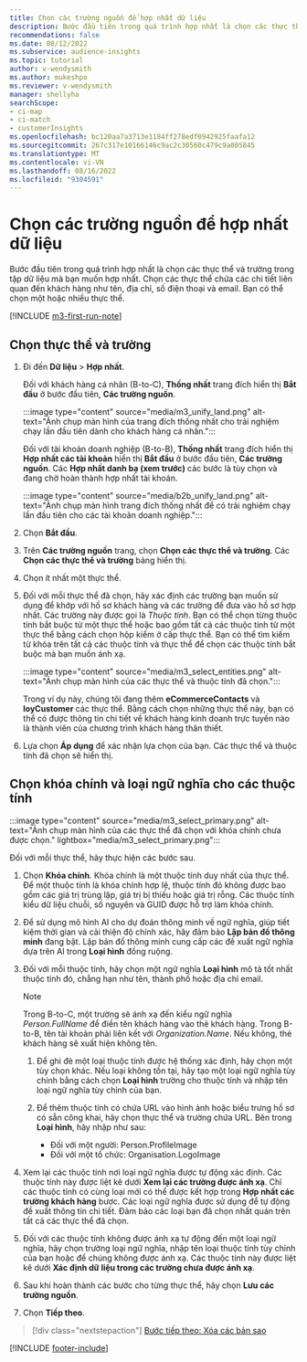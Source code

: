 ```yaml
---
title: Chọn các trường nguồn để hợp nhất dữ liệu
description: Bước đầu tiên trong quá trình hợp nhất là chọn các thực thể, thuộc tính, khóa chính và loại ngữ nghĩa để ánh xạ dữ liệu vào hồ sơ khách hàng hợp nhất.
recommendations: false
ms.date: 08/12/2022
ms.subservice: audience-insights
ms.topic: tutorial
author: v-wendysmith
ms.author: mukeshpo
ms.reviewer: v-wendysmith
manager: shellyha
searchScope:
- ci-map
- ci-match
- customerInsights
ms.openlocfilehash: bc120aa7a3713e1184ff278edf0942925faafa12
ms.sourcegitcommit: 267c317e10166146c9ac2c30560c479c9a005845
ms.translationtype: MT
ms.contentlocale: vi-VN
ms.lasthandoff: 08/16/2022
ms.locfileid: "9304591"
---
```

# <a name="select-source-fields-for-data-unification"></a>Chọn các trường nguồn để hợp nhất dữ liệu

Bước đầu tiên trong quá trình hợp nhất là chọn các thực thể và trường trong tập dữ liệu mà bạn muốn hợp nhất. Chọn các thực thể chứa các chi tiết liên quan đến khách hàng như tên, địa chỉ, số điện thoại và email. Bạn có thể chọn một hoặc nhiều thực thể.

[!INCLUDE [m3-first-run-note](includes/m3-first-run-note.md)]

## <a name="select-entities-and-fields"></a>Chọn thực thể và trường

1. Đi đến **Dữ liệu** > **Hợp nhất**.

   Đối với khách hàng cá nhân (B-to-C), **Thống nhất** trang đích hiển thị **Bắt đầu** ở bước đầu tiên, **Các trường nguồn**.

   :::image type="content" source="media/m3_unify_land.png" alt-text="Ảnh chụp màn hình của trang đích thống nhất cho trải nghiệm chạy lần đầu tiên dành cho khách hàng cá nhân.":::

   Đối với tài khoản doanh nghiệp (B-to-B), **Thống nhất** trang đích hiển thị **Hợp nhất các tài khoản** hiển thị **Bắt đầu** ở bước đầu tiên, **Các trường nguồn**. Các **Hợp nhất danh bạ (xem trước)** các bước là tùy chọn và đang chờ hoàn thành hợp nhất tài khoản.

   :::image type="content" source="media/b2b_unify_land.png" alt-text="Ảnh chụp màn hình trang đích thống nhất để có trải nghiệm chạy lần đầu tiên cho các tài khoản doanh nghiệp.":::

1. Chọn **Bắt đầu**.

1. Trên **Các trường nguồn** trang, chọn **Chọn các thực thể và trường**. Các **Chọn các thực thể và trường** bảng hiển thị.

1. Chọn ít nhất một thực thể.

1. Đối với mỗi thực thể đã chọn, hãy xác định các trường bạn muốn sử dụng để khớp với hồ sơ khách hàng và các trường để đưa vào hồ sơ hợp nhất. Các trường này được gọi là *Thuộc tính*. Bạn có thể chọn từng thuộc tính bắt buộc từ một thực thể hoặc bao gồm tất cả các thuộc tính từ một thực thể bằng cách chọn hộp kiểm ở cấp thực thể. Bạn có thể tìm kiếm từ khóa trên tất cả các thuộc tính và thực thể để chọn các thuộc tính bắt buộc mà bạn muốn ánh xạ.

   :::image type="content" source="media/m3_select_entities.png" alt-text="Ảnh chụp màn hình của các thực thể và thuộc tính đã chọn.":::

   Trong ví dụ này, chúng tôi đang thêm **eCommerceContacts** và **loyCustomer** các thực thể. Bằng cách chọn những thực thể này, bạn có thể có được thông tin chi tiết về khách hàng kinh doanh trực tuyến nào là thành viên của chương trình khách hàng thân thiết.

1. Lựa chọn **Áp dụng** để xác nhận lựa chọn của bạn. Các thực thể và thuộc tính đã chọn sẽ hiển thị.

## <a name="select-primary-key-and-semantic-type-for-attributes"></a>Chọn khóa chính và loại ngữ nghĩa cho các thuộc tính

   :::image type="content" source="media/m3_select_primary.png" alt-text="Ảnh chụp màn hình của các thực thể đã chọn với khóa chính chưa được chọn." lightbox="media/m3_select_primary.png":::

Đối với mỗi thực thể, hãy thực hiện các bước sau.

1. Chọn **Khóa chính**. Khóa chính là một thuộc tính duy nhất của thực thể. Để một thuộc tính là khóa chính hợp lệ, thuộc tính đó không được bao gồm các giá trị trùng lặp, giá trị bị thiếu hoặc giá trị rỗng. Các thuộc tính kiểu dữ liệu chuỗi, số nguyên và GUID được hỗ trợ làm khóa chính.

1. Để sử dụng mô hình AI cho dự đoán thông minh về ngữ nghĩa, giúp tiết kiệm thời gian và cải thiện độ chính xác, hãy đảm bảo **Lập bản đồ thông minh** đang bật. Lập bản đồ thông minh cung cấp các đề xuất ngữ nghĩa dựa trên AI trong **Loại hình** đồng ruộng.

1. Đối với mỗi thuộc tính, hãy chọn một ngữ nghĩa **Loại hình** mô tả tốt nhất thuộc tính đó, chẳng hạn như tên, thành phố hoặc địa chỉ email.

   > [!NOTE]
   > Trong B-to-C, một trường sẽ ánh xạ đến kiểu ngữ nghĩa *Person.FullName* để điền tên khách hàng vào thẻ khách hàng. Trong B-to-B, tên tài khoản phải liên kết với *Organization.Name*. Nếu không, thẻ khách hàng sẽ xuất hiện không tên.

   1. Để ghi đè một loại thuộc tính được hệ thống xác định, hãy chọn một tùy chọn khác. Nếu loại không tồn tại, hãy tạo một loại ngữ nghĩa tùy chỉnh bằng cách chọn **Loại hình** trường cho thuộc tính và nhập tên loại ngữ nghĩa tùy chỉnh của bạn.

   1. Để thêm thuộc tính có chứa URL vào hình ảnh hoặc biểu trưng hồ sơ có sẵn công khai, hãy chọn thực thể và trường chứa URL. Bên trong **Loại hình**, hãy nhập như sau:
      - Đối với một người: Person.ProfileImage
      - Đối với một tổ chức: Organisation.LogoImage

1. Xem lại các thuộc tính nơi loại ngữ nghĩa được tự động xác định. Các thuộc tính này được liệt kê dưới **Xem lại các trường được ánh xạ**. Chỉ các thuộc tính có cùng loại mới có thể được kết hợp trong **Hợp nhất các trường khách hàng** bươc. Các loại ngữ nghĩa được sử dụng để tự động đề xuất thông tin chi tiết. Đảm bảo các loại bạn đã chọn nhất quán trên tất cả các thực thể đã chọn.

1. Đối với các thuộc tính không được ánh xạ tự động đến một loại ngữ nghĩa, hãy chọn trường loại ngữ nghĩa, nhập tên loại thuộc tính tùy chỉnh của bạn hoặc để chúng không được ánh xạ. Các thuộc tính này được liệt kê dưới **Xác định dữ liệu trong các trường chưa được ánh xạ**.

1. Sau khi hoàn thành các bước cho từng thực thể, hãy chọn **Lưu các trường nguồn**.

1. Chọn **Tiếp theo**.

> [!div class="nextstepaction"]
> [Bước tiếp theo: Xóa các bản sao](remove-duplicates.md)

[!INCLUDE [footer-include](includes/footer-banner.md)]

